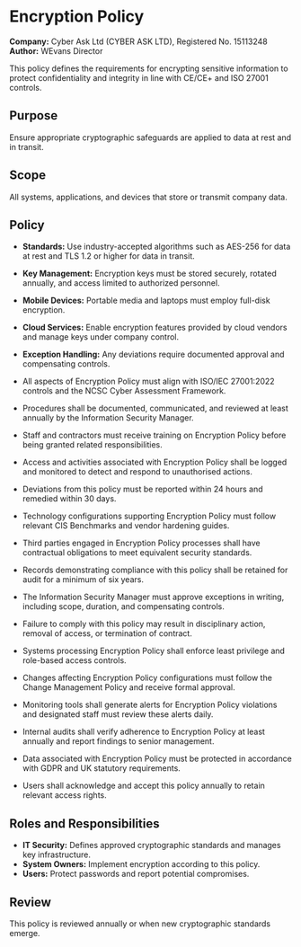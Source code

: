 # Encryption Policy

**Company:** Cyber Ask Ltd (CYBER ASK LTD), Registered No. 15113248  
**Author:** WEvans Director

This policy defines the requirements for encrypting sensitive information to protect confidentiality and integrity in line with CE/CE+ and ISO 27001 controls.

## Purpose

Ensure appropriate cryptographic safeguards are applied to data at rest and in transit.

## Scope

All systems, applications, and devices that store or transmit company data.

## Policy
- **Standards:** Use industry-accepted algorithms such as AES-256 for data at rest and TLS 1.2 or higher for data in transit.
- **Key Management:** Encryption keys must be stored securely, rotated annually, and access limited to authorized personnel.
- **Mobile Devices:** Portable media and laptops must employ full-disk encryption.
- **Cloud Services:** Enable encryption features provided by cloud vendors and manage keys under company control.
- **Exception Handling:** Any deviations require documented approval and compensating controls.

- All aspects of Encryption Policy must align with ISO/IEC 27001:2022 controls and the NCSC Cyber Assessment Framework.
- Procedures shall be documented, communicated, and reviewed at least annually by the Information Security Manager.
- Staff and contractors must receive training on Encryption Policy before being granted related responsibilities.
- Access and activities associated with Encryption Policy shall be logged and monitored to detect and respond to unauthorised actions.
- Deviations from this policy must be reported within 24 hours and remedied within 30 days.
- Technology configurations supporting Encryption Policy must follow relevant CIS Benchmarks and vendor hardening guides.
- Third parties engaged in Encryption Policy processes shall have contractual obligations to meet equivalent security standards.
- Records demonstrating compliance with this policy shall be retained for audit for a minimum of six years.
- The Information Security Manager must approve exceptions in writing, including scope, duration, and compensating controls.
- Failure to comply with this policy may result in disciplinary action, removal of access, or termination of contract.

- Systems processing Encryption Policy shall enforce least privilege and role-based access controls.
- Changes affecting Encryption Policy configurations must follow the Change Management Policy and receive formal approval.
- Monitoring tools shall generate alerts for Encryption Policy violations and designated staff must review these alerts daily.
- Internal audits shall verify adherence to Encryption Policy at least annually and report findings to senior management.
- Data associated with Encryption Policy must be protected in accordance with GDPR and UK statutory requirements.
- Users shall acknowledge and accept this policy annually to retain relevant access rights.

## Roles and Responsibilities

- **IT Security:** Defines approved cryptographic standards and manages key infrastructure.
- **System Owners:** Implement encryption according to this policy.
- **Users:** Protect passwords and report potential compromises.

## Review

This policy is reviewed annually or when new cryptographic standards emerge.
